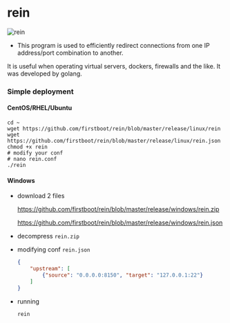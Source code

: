 # rein

![rein](https://raw.githubusercontent.com/firstboot/rein/master/rein-logo.png)

* This program is used to efficiently redirect connections from one IP address/port combination to another. 



It is useful when operating virtual servers, dockers, firewalls and the like.  It was developed by golang.



### Simple deployment 

#### CentOS/RHEL/Ubuntu

```shell
cd ~
wget https://github.com/firstboot/rein/blob/master/release/linux/rein
wget https://github.com/firstboot/rein/blob/master/release/linux/rein.json
chmod +x rein
# modify your conf
# nano rein.conf
./rein
```

#### Windows

- download 2 files

  https://github.com/firstboot/rein/blob/master/release/windows/rein.zip

  https://github.com/firstboot/rein/blob/master/release/windows/rein.json

- decompress `rein.zip`

- modifying conf `rein.json` 

  ```json
  {
      "upstream": [
          {"source": "0.0.0.0:8150", "target": "127.0.0.1:22"}
      ]
  }
  ```

- running

  ```powershell
  rein
  ```

  














